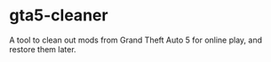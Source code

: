 # gta5-cleaner
A tool to clean out mods from Grand Theft Auto 5 for online play, and restore them later.
